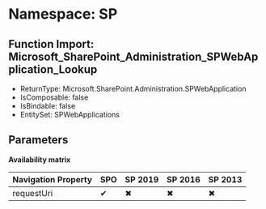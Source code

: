 # Namespace: SP

## Function Import: Microsoft_SharePoint_Administration_SPWebApplication_Lookup

- ReturnType: Microsoft.SharePoint.Administration.SPWebApplication
- IsComposable: false
- IsBindable: false
- EntitySet: SPWebApplications

## Parameters

**Availability matrix**

Navigation Property | SPO | SP 2019 | SP 2016 | SP 2013
----------|-----|---------|---------|--------
requestUri | ✔ | ✖ | ✖ | ✖

